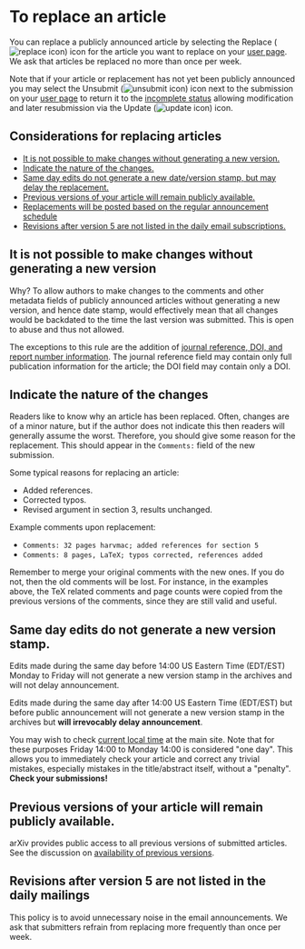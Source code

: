 # To replace an article

You can replace a publicly announced article by selecting the Replace
(![replace icon](https://arxiv.org/images/replace.png)) icon for the article you want to
replace on your [user page](replace.md). We ask that articles be replaced no more than once
per week.

Note that if your article or replacement has not yet been publicly
announced you may select the Unsubmit (![unsubmit
icon](https://arxiv.org/images/unsubmit.png)) icon next to the submission on your [user
page](http://arxiv.org/user) to return it to the [incomplete
status](submit_status.md#incomplete) allowing modification and later
resubmission via the Update (![update icon](/images/update.png)) icon.

<span id="consider"></span>

Considerations for replacing articles
-------------------------------------

-   [It is not possible to make changes without generating a new
    version.](#minorchanges)
-   [Indicate the nature of the changes.](#nature)
-   [Same day edits do not generate a new date/version
    stamp, but may delay the replacement.](#sameday)
-   [Previous versions of your article will remain publicly
    available.](#versions)
-   [Replacements will be posted based on the regular announcement schedule](availability.md)    
-   [Revisions after version 5 are not listed in the daily email subscriptions.](#announcements)

<span id="minorchanges"></span>

It is not possible to make changes without generating a new version
-------------------------------------------------------------------

Why? To allow authors to make changes to the comments and other metadata
fields of publicly announced articles without generating a new version,
and hence date stamp, would effectively mean that all changes would be
backdated to the time the last version was submitted. This is open to
abuse and thus not allowed.

The exceptions to this rule are the addition of [journal reference,
DOI, and report number information](jref.md). The journal reference field may contain only
full publication information for the article; the DOI field may contain
only a DOI.

<span id="nature"></span>

Indicate the nature of the changes
----------------------------------

Readers like to know why an article has been replaced. Often, changes
are of a minor nature, but if the author does not indicate this then
readers will generally assume the worst. Therefore, you should give some
reason for the replacement. This should appear in the `Comments:` field
of the new submission.

Some typical reasons for replacing an article:

-   Added references.
-   Corrected typos.
-   Revised argument in section 3, results unchanged.

Example comments upon replacement:

-   `Comments: 32 pages harvmac; added references for section 5`
-   `Comments: 8 pages, LaTeX; typos corrected, references added`

Remember to merge your original comments with the new ones. If you do
not, then the old comments will be lost. For instance, in the examples
above, the TeX related comments and page counts were copied from the
previous versions of the comments, since they are still valid and
useful.

<span id="sameday"></span>

Same day edits do not generate a new version stamp.
---------------------------------------------------

Edits made during the same day before 14:00 US Eastern Time (EDT/EST)
Monday to Friday will not generate a new version stamp in the archives
and will not delay announcement.

Edits made during the same day after 14:00 US Eastern Time (EDT/EST) but
before public announcement will not generate a new version stamp in the
archives but **will irrevocably delay announcement**.

You may wish to check [current local time](http://arxiv.org/localtime)
at the main site. Note that for these purposes Friday 14:00 to Monday
14:00 is considered "one day". This allows you to immediately check your
article and correct any trivial mistakes, especially mistakes in the
title/abstract itself, without a "penalty". **Check your submissions!**

<span id="versions"></span>

Previous versions of your article will remain publicly available.
-----------------------------------------------------------------

arXiv provides public access to all previous versions of submitted
articles. See the discussion on [availability of previous
versions](versions.md).

<span id="announcements"></span>

Revisions after version 5 are not listed in the daily mailings
--------------------------------------------------------------

This policy is to avoid unnecessary noise in the email announcements. We ask that submitters
refrain from replacing more frequently than once per week.
